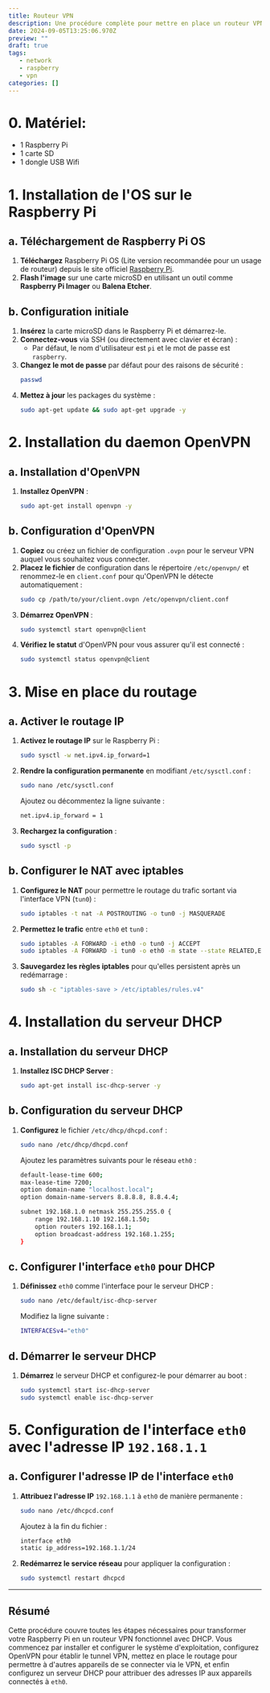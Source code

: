 ```yaml
---
title: Routeur VPN
description: Une procédure complète pour mettre en place un routeur VPN à partir d'un Raspberry Pi.
date: 2024-09-05T13:25:06.970Z
preview: ""
draft: true
tags:
   - network
   - raspberry
   - vpn
categories: []
---
```


# 0. Matériel:
- 1 Raspberry Pi
- 1 carte SD
- 1 dongle USB Wifi


# 1. Installation de l'OS sur le Raspberry Pi

## a. Téléchargement de Raspberry Pi OS
1. **Téléchargez** Raspberry Pi OS (Lite version recommandée pour un usage de routeur) depuis le site officiel [Raspberry Pi](https://www.raspberrypi.org/software/operating-systems/).
2. **Flash l'image** sur une carte microSD en utilisant un outil comme **Raspberry Pi Imager** ou **Balena Etcher**.

## b. Configuration initiale
1. **Insérez** la carte microSD dans le Raspberry Pi et démarrez-le.
2. **Connectez-vous** via SSH (ou directement avec clavier et écran) :
   - Par défaut, le nom d'utilisateur est `pi` et le mot de passe est `raspberry`.
3. **Changez le mot de passe** par défaut pour des raisons de sécurité :
   ```bash
   passwd
   ```
4. **Mettez à jour** les packages du système :
   ```bash
   sudo apt-get update && sudo apt-get upgrade -y
   ```


# 2. Installation du daemon OpenVPN

## a. Installation d'OpenVPN
1. **Installez OpenVPN** :
   ```bash
   sudo apt-get install openvpn -y
   ```

## b. Configuration d'OpenVPN
1. **Copiez** ou créez un fichier de configuration `.ovpn` pour le serveur VPN auquel vous souhaitez vous connecter.
2. **Placez le fichier** de configuration dans le répertoire `/etc/openvpn/` et renommez-le en `client.conf` pour qu'OpenVPN le détecte automatiquement :
   ```bash
   sudo cp /path/to/your/client.ovpn /etc/openvpn/client.conf
   ```
3. **Démarrez OpenVPN** :
   ```bash
   sudo systemctl start openvpn@client
   ```
4. **Vérifiez le statut** d'OpenVPN pour vous assurer qu'il est connecté :
   ```bash
   sudo systemctl status openvpn@client
   ```


# 3. Mise en place du routage

## a. Activer le routage IP
1. **Activez le routage IP** sur le Raspberry Pi :
   ```bash
   sudo sysctl -w net.ipv4.ip_forward=1
   ```
2. **Rendre la configuration permanente** en modifiant `/etc/sysctl.conf` :
   ```bash
   sudo nano /etc/sysctl.conf
   ```
   Ajoutez ou décommentez la ligne suivante :
   ```bash
   net.ipv4.ip_forward = 1
   ```
3. **Rechargez la configuration** :
   ```bash
   sudo sysctl -p
   ```

## b. Configurer le NAT avec iptables
1. **Configurez le NAT** pour permettre le routage du trafic sortant via l'interface VPN (`tun0`) :
   ```bash
   sudo iptables -t nat -A POSTROUTING -o tun0 -j MASQUERADE
   ```
2. **Permettez le trafic** entre `eth0` et `tun0` :
   ```bash
   sudo iptables -A FORWARD -i eth0 -o tun0 -j ACCEPT
   sudo iptables -A FORWARD -i tun0 -o eth0 -m state --state RELATED,ESTABLISHED -j ACCEPT
   ```
3. **Sauvegardez les règles iptables** pour qu'elles persistent après un redémarrage :
   ```bash
   sudo sh -c "iptables-save > /etc/iptables/rules.v4"
   ```


# 4. Installation du serveur DHCP

## a. Installation du serveur DHCP
1. **Installez ISC DHCP Server** :
   ```bash
   sudo apt-get install isc-dhcp-server -y
   ```

## b. Configuration du serveur DHCP
1. **Configurez** le fichier `/etc/dhcp/dhcpd.conf` :
   ```bash
   sudo nano /etc/dhcp/dhcpd.conf
   ```
   Ajoutez les paramètres suivants pour le réseau `eth0` :
   ```bash
   default-lease-time 600;
   max-lease-time 7200;
   option domain-name "localhost.local";
   option domain-name-servers 8.8.8.8, 8.8.4.4;

   subnet 192.168.1.0 netmask 255.255.255.0 {
       range 192.168.1.10 192.168.1.50;
       option routers 192.168.1.1;
       option broadcast-address 192.168.1.255;
   }
   ```

## c. Configurer l'interface `eth0` pour DHCP
1. **Définissez** `eth0` comme l'interface pour le serveur DHCP :
   ```bash
   sudo nano /etc/default/isc-dhcp-server
   ```
   Modifiez la ligne suivante :
   ```bash
   INTERFACESv4="eth0"
   ```

## d. Démarrer le serveur DHCP
1. **Démarrez** le serveur DHCP et configurez-le pour démarrer au boot :
   ```bash
   sudo systemctl start isc-dhcp-server
   sudo systemctl enable isc-dhcp-server
   ```


# 5. Configuration de l'interface `eth0` avec l'adresse IP `192.168.1.1`

## a. Configurer l'adresse IP de l'interface `eth0`
1. **Attribuez l'adresse IP** `192.168.1.1` à `eth0` de manière permanente :
   ```bash
   sudo nano /etc/dhcpcd.conf
   ```
   Ajoutez à la fin du fichier :
   ```bash
   interface eth0
   static ip_address=192.168.1.1/24
   ```
2. **Redémarrez le service réseau** pour appliquer la configuration :
   ```bash
   sudo systemctl restart dhcpcd
   ```

---

## Résumé

Cette procédure couvre toutes les étapes nécessaires pour transformer votre Raspberry Pi en un routeur VPN fonctionnel avec DHCP. Vous commencez par installer et configurer le système d'exploitation, configurez OpenVPN pour établir le tunnel VPN, mettez en place le routage pour permettre à d'autres appareils de se connecter via le VPN, et enfin configurez un serveur DHCP pour attribuer des adresses IP aux appareils connectés à `eth0`.